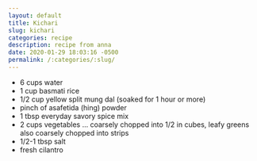 ```yaml
---
layout: default
title: Kichari
slug: kichari
categories: recipe
description: recipe from anna
date: 2020-01-29 18:03:16 -0500
permalink: /:categories/:slug/
---
```

- 6 cups water
- 1 cup basmati rice
- 1/2 cup yellow split mung dal (soaked for 1 hour or more)
- pinch of asafetida (hing) powder
- 1 tbsp everyday savory spice mix
- 2 cups vegetables ... coarsely chopped into 1/2 in cubes, leafy greens also coarsely chopped into strips 
- 1/2-1 tbsp salt
- fresh cilantro